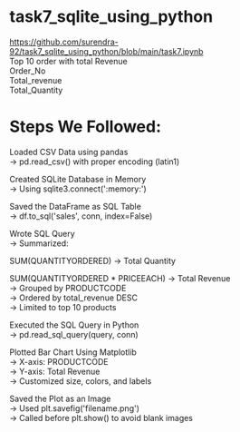 # task7_sqlite_using_python

https://github.com/surendra-92/task7_sqlite_using_python/blob/main/task7.ipynb  <br>
 Top 10 order with total Revenue  
 Order_No <br> 
 Total_revenue  <br>
 Total_Quantity <br> 

 # Steps We Followed: <br>
Loaded CSV Data using pandas <br>
→ pd.read_csv() with proper encoding (latin1) <br>

Created SQLite Database in Memory  <br>
→ Using sqlite3.connect(':memory:')  <br>

Saved the DataFrame as SQL Table  <br>
→ df.to_sql('sales', conn, index=False)  <br>

Wrote SQL Query  <br>
→ Summarized:  <br>

SUM(QUANTITYORDERED) → Total Quantity  <br>

SUM(QUANTITYORDERED * PRICEEACH) → Total Revenue <br>
→ Grouped by PRODUCTCODE  <br>
→ Ordered by total_revenue DESC  <br>
→ Limited to top 10 products <br>

Executed the SQL Query in Python  <br>
→ pd.read_sql_query(query, conn)   <br>

Plotted Bar Chart Using Matplotlib   <br>
→ X-axis: PRODUCTCODE   <br>
→ Y-axis: Total Revenue    <br>
→ Customized size, colors, and labels   <br>

Saved the Plot as an Image   <br>
→ Used plt.savefig('filename.png')  <br>
→ Called before plt.show() to avoid blank images   <br>  





 
 
